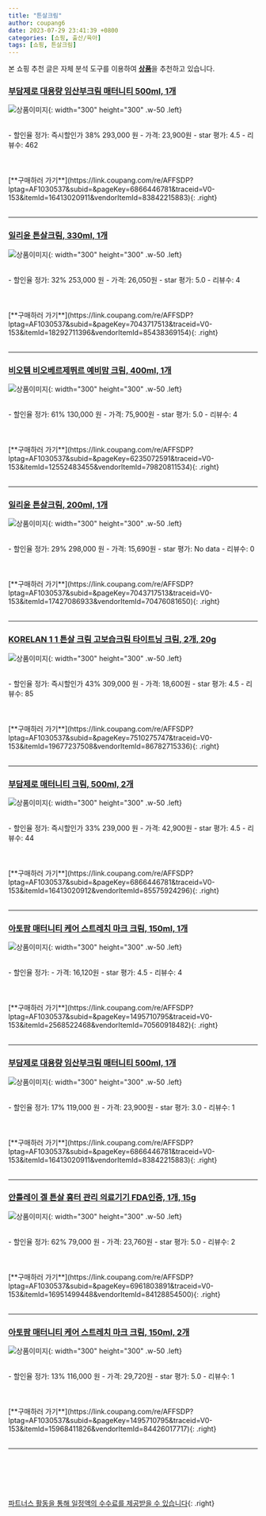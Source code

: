 ```yaml
---
title: "튼살크림"
author: coupang6
date: 2023-07-29 23:41:39 +0800
categories: [쇼핑, 출산/육아]
tags: [쇼핑, 튼살크림]
---
```


본 쇼핑 추천 글은 자체 분석 도구를 이용하여 [**상품**](https://link.coupang.com/a/bao1ui)을 추천하고 있습니다.

### [부담제로 대용량 임산부크림 매터니티 500ml, 1개](https://link.coupang.com/re/AFFSDP?lptag=AF1030537&subid=&pageKey=6866446781&traceid=V0-153&itemId=16413020911&vendorItemId=83842215883)

![상품이미지](https://thumbnail7.coupangcdn.com/thumbnails/remote/230x230ex/image/vendor_inventory/7d18/826953da441e2dd0654d3122450df9dbcbb464ab84038d20b0b6fe9fbd23.png){: width="300" height="300" .w-50 .left}


<br>
- 할인율 정가: 즉시할인가 38%  293,000   원
- 가격: 23,900원
- star 평가: 4.5
- 리뷰수: 462
<br>
<br>
<br>
<br>
[**구매하러 가기**](https://link.coupang.com/re/AFFSDP?lptag=AF1030537&subid=&pageKey=6866446781&traceid=V0-153&itemId=16413020911&vendorItemId=83842215883){: .right}
<br>
<br>

---

### [일리윤 튼살크림, 330ml, 1개](https://link.coupang.com/re/AFFSDP?lptag=AF1030537&subid=&pageKey=7043717513&traceid=V0-153&itemId=18292711396&vendorItemId=85438369154)

![상품이미지](https://thumbnail8.coupangcdn.com/thumbnails/remote/230x230ex/image/retail/images/2023/03/24/18/4/99168a8f-45f3-48ab-86ab-0d7718da2b1f.jpg){: width="300" height="300" .w-50 .left}


<br>
- 할인율 정가: 32%  253,000   원
- 가격: 26,050원
- star 평가: 5.0
- 리뷰수: 4
<br>
<br>
<br>
<br>
[**구매하러 가기**](https://link.coupang.com/re/AFFSDP?lptag=AF1030537&subid=&pageKey=7043717513&traceid=V0-153&itemId=18292711396&vendorItemId=85438369154){: .right}
<br>
<br>

---

### [비오템 비오베르제뛰르 예비맘 크림, 400ml, 1개](https://link.coupang.com/re/AFFSDP?lptag=AF1030537&subid=&pageKey=6235072591&traceid=V0-153&itemId=12552483455&vendorItemId=79820811534)

![상품이미지](https://thumbnail8.coupangcdn.com/thumbnails/remote/230x230ex/image/retail/images/4283864783587197-6ef3e617-1d83-46c8-994e-2e51fb0f220b.jpg){: width="300" height="300" .w-50 .left}


<br>
- 할인율 정가: 61%  130,000   원
- 가격: 75,900원
- star 평가: 5.0
- 리뷰수: 4
<br>
<br>
<br>
<br>
[**구매하러 가기**](https://link.coupang.com/re/AFFSDP?lptag=AF1030537&subid=&pageKey=6235072591&traceid=V0-153&itemId=12552483455&vendorItemId=79820811534){: .right}
<br>
<br>

---

### [일리윤 튼살크림, 200ml, 1개](https://link.coupang.com/re/AFFSDP?lptag=AF1030537&subid=&pageKey=7043717513&traceid=V0-153&itemId=17427086933&vendorItemId=70476081650)

![상품이미지](https://thumbnail7.coupangcdn.com/thumbnails/remote/230x230ex/image/retail/images/2414690224172269-bebaaee5-50e1-452d-940a-8a9353fbab7a.jpg){: width="300" height="300" .w-50 .left}


<br>
- 할인율 정가: 29%  298,000   원
- 가격: 15,690원
- star 평가: No data
- 리뷰수: 0
<br>
<br>
<br>
<br>
[**구매하러 가기**](https://link.coupang.com/re/AFFSDP?lptag=AF1030537&subid=&pageKey=7043717513&traceid=V0-153&itemId=17427086933&vendorItemId=70476081650){: .right}
<br>
<br>

---

### [KORELAN 1 1 튼살 크림 고보습크림 타이트닝 크림, 2개, 20g](https://link.coupang.com/re/AFFSDP?lptag=AF1030537&subid=&pageKey=7510275747&traceid=V0-153&itemId=19677237508&vendorItemId=86782715336)

![상품이미지](https://thumbnail6.coupangcdn.com/thumbnails/remote/230x230ex/image/vendor_inventory/5576/98aac1b7cc7d689ff5b8aedeead5dfa5c09c9efcf3f8ab95c0a4e8181d55.png){: width="300" height="300" .w-50 .left}


<br>
- 할인율 정가: 즉시할인가 43%  309,000   원
- 가격: 18,600원
- star 평가: 4.5
- 리뷰수: 85
<br>
<br>
<br>
<br>
[**구매하러 가기**](https://link.coupang.com/re/AFFSDP?lptag=AF1030537&subid=&pageKey=7510275747&traceid=V0-153&itemId=19677237508&vendorItemId=86782715336){: .right}
<br>
<br>

---

### [부담제로 매터니티 크림, 500ml, 2개](https://link.coupang.com/re/AFFSDP?lptag=AF1030537&subid=&pageKey=6866446781&traceid=V0-153&itemId=16413020912&vendorItemId=85575924296)

![상품이미지](https://thumbnail6.coupangcdn.com/thumbnails/remote/230x230ex/image/vendor_inventory/b71f/7a8e35dab416ef3361ae3b57a5280670321592f464b33997739ae7fd21aa.png){: width="300" height="300" .w-50 .left}


<br>
- 할인율 정가: 즉시할인가 33%  239,000   원
- 가격: 42,900원
- star 평가: 4.5
- 리뷰수: 44
<br>
<br>
<br>
<br>
[**구매하러 가기**](https://link.coupang.com/re/AFFSDP?lptag=AF1030537&subid=&pageKey=6866446781&traceid=V0-153&itemId=16413020912&vendorItemId=85575924296){: .right}
<br>
<br>

---

### [아토팜 매터니티 케어 스트레치 마크 크림, 150ml, 1개](https://link.coupang.com/re/AFFSDP?lptag=AF1030537&subid=&pageKey=1495710795&traceid=V0-153&itemId=2568522468&vendorItemId=70560918482)

![상품이미지](https://thumbnail6.coupangcdn.com/thumbnails/remote/230x230ex/image/retail/images/4271993395613025-8a1a172f-75aa-44e8-bb09-2293efd7b095.jpg){: width="300" height="300" .w-50 .left}


<br>
- 할인율 정가: 
- 가격: 16,120원
- star 평가: 4.5
- 리뷰수: 4
<br>
<br>
<br>
<br>
[**구매하러 가기**](https://link.coupang.com/re/AFFSDP?lptag=AF1030537&subid=&pageKey=1495710795&traceid=V0-153&itemId=2568522468&vendorItemId=70560918482){: .right}
<br>
<br>

---

### [부담제로 대용량 임산부크림 매터니티 500ml, 1개](https://link.coupang.com/re/AFFSDP?lptag=AF1030537&subid=&pageKey=6866446781&traceid=V0-153&itemId=16413020911&vendorItemId=83842215883)

![상품이미지](https://thumbnail7.coupangcdn.com/thumbnails/remote/230x230ex/image/vendor_inventory/7d18/826953da441e2dd0654d3122450df9dbcbb464ab84038d20b0b6fe9fbd23.png){: width="300" height="300" .w-50 .left}


<br>
- 할인율 정가: 17%  119,000   원
- 가격: 23,900원
- star 평가: 3.0
- 리뷰수: 1
<br>
<br>
<br>
<br>
[**구매하러 가기**](https://link.coupang.com/re/AFFSDP?lptag=AF1030537&subid=&pageKey=6866446781&traceid=V0-153&itemId=16413020911&vendorItemId=83842215883){: .right}
<br>
<br>

---

### [안틀레이 겔 튼살 흉터 관리 의료기기 FDA인증, 1개, 15g](https://link.coupang.com/re/AFFSDP?lptag=AF1030537&subid=&pageKey=6961803891&traceid=V0-153&itemId=16951499448&vendorItemId=84128854500)

![상품이미지](https://thumbnail7.coupangcdn.com/thumbnails/remote/230x230ex/image/retail/images/2022/12/01/10/3/a368e638-6f1c-4e3b-932c-657891b49715.jpg){: width="300" height="300" .w-50 .left}


<br>
- 할인율 정가: 62%  79,000   원
- 가격: 23,760원
- star 평가: 5.0
- 리뷰수: 2
<br>
<br>
<br>
<br>
[**구매하러 가기**](https://link.coupang.com/re/AFFSDP?lptag=AF1030537&subid=&pageKey=6961803891&traceid=V0-153&itemId=16951499448&vendorItemId=84128854500){: .right}
<br>
<br>

---

### [아토팜 매터니티 케어 스트레치 마크 크림, 150ml, 2개](https://link.coupang.com/re/AFFSDP?lptag=AF1030537&subid=&pageKey=1495710795&traceid=V0-153&itemId=15968411826&vendorItemId=84426017717)

![상품이미지](https://thumbnail8.coupangcdn.com/thumbnails/remote/230x230ex/image/vendor_inventory/2337/15bd2a8299e0a7f481e0acf67703e79704da245908b027a674e23aacf164.png){: width="300" height="300" .w-50 .left}


<br>
- 할인율 정가: 13%  116,000   원
- 가격: 29,720원
- star 평가: 5.0
- 리뷰수: 1
<br>
<br>
<br>
<br>
[**구매하러 가기**](https://link.coupang.com/re/AFFSDP?lptag=AF1030537&subid=&pageKey=1495710795&traceid=V0-153&itemId=15968411826&vendorItemId=84426017717){: .right}
<br>
<br>

---
<br><br><br><br><br> [파트너스 활동을 통해 일정액의 수수료를 제공받을 수 있습니다](https://link.coupang.com/a/bao1ui){: .right}